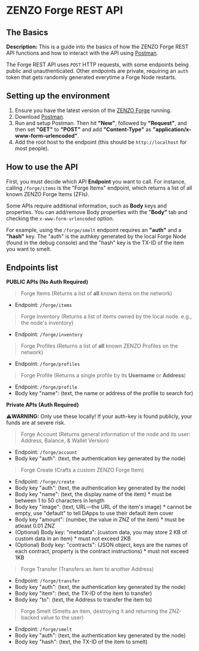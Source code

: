 # ZENZO Forge REST API

## The Basics
**Description:** This is a guide into the basics of how the ZENZO Forge REST API functions and how to interact with the API using [Postman](https://www.getpostman.com/downloads/).

The Forge REST API uses `POST` HTTP requests, with some endpoints being public and unauthenticated. Other endpoints are private, requiring an `auth` token that gets randomly generated everytime a Forge Node restarts.




## Setting up the environment
1. Ensure you have the latest version of the [ZENZO Forge](https://github.com/ZENZO-Ecosystem/zenzo-forge/releases) running.
2. Download [Postman](https://www.getpostman.com/downloads/).
3. Run and setup Postman. Then hit **"New"**, followed by **"Request"**, and then set **"GET"** to **"POST"** and add **"Content-Type"** as **"application/x-www-form-urlencoded"**.
4. Add the root host to the endpoint (this should be `http://localhost` for most people).




## How to use the API
First, you must decide which API **Endpoint** you want to call. For instance, calling `/forge/items` is the "Forge Items" endpoint, which returns a list of all known ZENZO Forge Items (ZFIs).

Some APIs require additional information, such as **Body** keys and properties. You can add/remove Body properties with the "**Body"** tab and checking the `x-www-form-urlencoded` option.

For example, using the `/forge/smelt` endpoint requires an **"auth"** and a **"hash"** key. The "auth" is the authkey generated by the local Forge Node (found in the debug console) and the "hash" key is the TX-ID of the item you want to smelt.




## Endpoints list

**PUBLIC APIs (No Auth Required)**

> Forge Items (Returns a list of **all** known items on the network)
- Endpoint: `/forge/items`

> Forge Inventory (Returns a list of items owned by the local node. e.g., the node's inventory)
- Endpoint: `/forge/inventory`

> Forge Profiles (Returns a list of **all** known ZENZO Profiles on the network)
- Endpoint: `/forge/profiles`

> Forge Profile (Returns a single profile by its **Username** or **Address**)
- Endpoint: `/forge/profile`
- Body key "name": (text, the name or address of the profile to search for)

**Private APIs (Auth Required)**

:warning:**WARNING:** Only use these locally! If your auth-key is found publicly, your funds are at severe risk.

> Forge Account (Returns general information of the node and its user: Address, Balance, & Wallet Version)
- Endpoint: `/forge/account`
- Body key "auth": (text, the authentication key generated by the node)

> Forge Create (Crafts a custom ZENZO Forge Item)
- Endpoint: `/forge/create`
- Body key "auth": (text, the authentication key generated by the node)
- Body key "name": (text, the display name of the item) * must be between 1 to 50 characters in length
- Body key "image": (text, URL—the URL of the item's image) * cannot be empty, use "default" to tell DApps to use their default item cover
- Body key "amount": (number, the value in ZNZ of the item) * must be atleast 0.01 ZNZ
- (Optional) Body key: "metadata": (custom data, you may store 2 KB of custom data in an item) * must not exceed 2KB
- (Optional) Body key: "contracts": (JSON object, keys are the names of each contract, property is the contract instructions) * must not exceed 1KB

> Forge Transfer (Transfers an item to another Address)
- Endpoint: `/forge/transfer`
- Body key "auth": (text, the authentication key generated by the node)
- Body key "item": (text, the TX-ID of the item to transfer)
- Body key "to": (text, the Address to transfer the item to)

> Forge Smelt (Smelts an item, destroying it and returning the ZNZ-backed value to the user)
- Endpoint: `/forge/smelt`
- Body key "auth": (text, the authentication key generated by the node)
- Body key "hash": (text, the TX-ID of the item to smelt)
